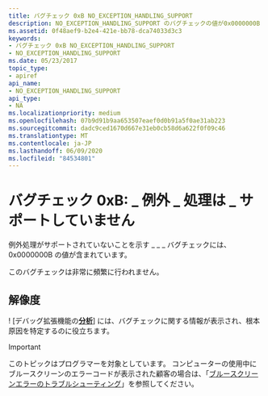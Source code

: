 ```yaml
---
title: バグチェック 0xB NO_EXCEPTION_HANDLING_SUPPORT
description: NO_EXCEPTION_HANDLING_SUPPORT のバグチェックの値が0x0000000B になっています。このバグチェックは非常に頻繁に行われます。
ms.assetid: 0f48aef9-b2e4-421e-bb78-dca74033d3c3
keywords:
- バグチェック 0xB NO_EXCEPTION_HANDLING_SUPPORT
- NO_EXCEPTION_HANDLING_SUPPORT
ms.date: 05/23/2017
topic_type:
- apiref
api_name:
- NO_EXCEPTION_HANDLING_SUPPORT
api_type:
- NA
ms.localizationpriority: medium
ms.openlocfilehash: 07b9d91b9aa653507eaef0d0b91a5f0ae31ab223
ms.sourcegitcommit: dadc9ced1670d667e31eb0cb58d6a622f0f09c46
ms.translationtype: MT
ms.contentlocale: ja-JP
ms.lasthandoff: 06/09/2020
ms.locfileid: "84534801"
---
```

# <a name="bug-check-0xb-no_exception_handling_support"></a>バグチェック 0xB: \_ 例外 \_ 処理は \_ サポートしていません


例外処理がサポートされていないことを示す \_ \_ \_ バグチェックには、0x0000000B の値が含まれています。

このバグチェックは非常に頻繁に行われません。


## <a name="resolution"></a>解像度
! [デバッグ拡張機能の[**分析**](-analyze.md)] には、バグチェックに関する情報が表示され、根本原因を特定するのに役立ちます。


> [!IMPORTANT]
> このトピックはプログラマーを対象としています。 コンピューターの使用中にブルースクリーンのエラーコードが表示された顧客の場合は、「[ブルースクリーンエラーのトラブルシューティング](https://www.windows.com/stopcode)」を参照してください。


 

 




